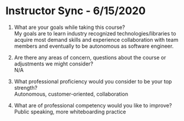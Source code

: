 # Instructor Sync - 6/15/2020

1. What are your goals while taking this course?  
   My goals are to learn industry recognized technologies/libraries to acquire most demand skills and experience collaboration with team members and eventually to be autonomous as software engineer.

2. Are there any areas of concern, questions about the course or adjustments we might consider?  
   N/A

3. What professional proficiency would you consider to be your top strength?  
   Autonomous, customer-oriented, collaboration

4. What are of professional competency would you like to improve?  
   Public speaking, more whiteboarding practice
